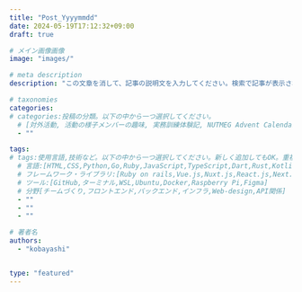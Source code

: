 ```yaml
---
title: "Post_Yyyymmdd"
date: 2024-05-19T17:12:32+09:00
draft: true

# メイン画像画像
image: "images/"

# meta description
description: "この文章を消して、記事の説明文を入力してください。検索で記事が表示された時に出てくる文章です。"

# taxonomies
categories:
# categories:投稿の分類。以下の中から一つ選択してください。
  # [対外活動, 活動の様子メンバーの趣味, 実務訓練体験記, NUTMEG Advent Calendar 2023]
  - ""

tags:
# tags:使用言語,技術など。以下の中から一つ選択してください。新しく追加してもOK。重複に注意！
  # 言語:[HTML,CSS,Python,Go,Ruby,JavaScript,TypeScript,Dart,Rust,Kotlin,Swift]
  # フレームワーク・ライブラリ:[Ruby on rails,Vue.js,Nuxt.js,React.js,Next.js,Gin,Flluter]
  # ツール:[GitHub,ターミナル,WSL,Ubuntu,Docker,Raspberry Pi,Figma]
  # 分野[チームづくり,フロントエンド,バックエンド,インフラ,Web-design,API関係]
  - ""
  - ""
  - ""

# 著者名
authors:
  - "kobayashi"


type: "featured"
---
```

